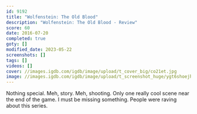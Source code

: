 ```yaml
---
id: 9192
title: "Wolfenstein: The Old Blood"
description: "Wolfenstein: The Old Blood - Review"
score: 60
date: 2016-07-20
completed: true
goty: []
modified_date: 2023-05-22
screenshots: []
tags: []
videos: []
cover: //images.igdb.com/igdb/image/upload/t_cover_big/co21et.jpg
image: //images.igdb.com/igdb/image/upload/t_screenshot_huge/ygt6shoejhbc74ftviiu.jpg
---
```

Nothing special. Meh, story. Meh, shooting. Only one really cool scene near the end of the game. I must be missing something. People were raving about this series.